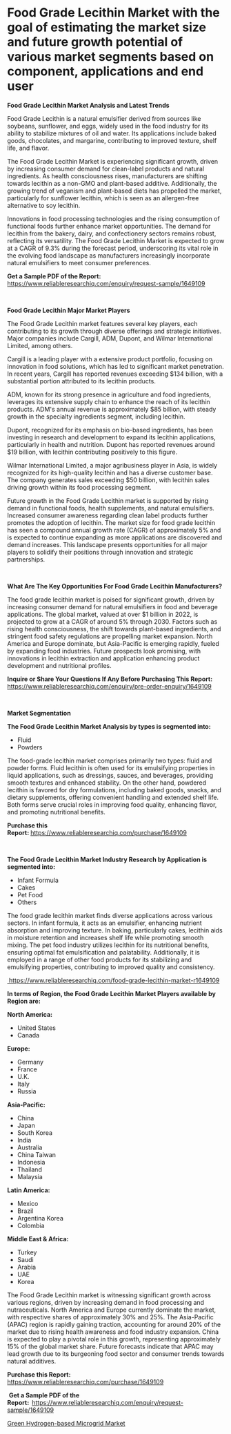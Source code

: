 <p><h1>Food Grade Lecithin Market with the goal of estimating the market size and future growth potential of various market segments based on component, applications and end user</h1></p><p><strong>Food Grade Lecithin Market Analysis and Latest Trends</strong></p>
<p><p>Food Grade Lecithin is a natural emulsifier derived from sources like soybeans, sunflower, and eggs, widely used in the food industry for its ability to stabilize mixtures of oil and water. Its applications include baked goods, chocolates, and margarine, contributing to improved texture, shelf life, and flavor.</p><p>The Food Grade Lecithin Market is experiencing significant growth, driven by increasing consumer demand for clean-label products and natural ingredients. As health consciousness rises, manufacturers are shifting towards lecithin as a non-GMO and plant-based additive. Additionally, the growing trend of veganism and plant-based diets has propelled the market, particularly for sunflower lecithin, which is seen as an allergen-free alternative to soy lecithin.</p><p>Innovations in food processing technologies and the rising consumption of functional foods further enhance market opportunities. The demand for lecithin from the bakery, dairy, and confectionery sectors remains robust, reflecting its versatility. The Food Grade Lecithin Market is expected to grow at a CAGR of 9.3% during the forecast period, underscoring its vital role in the evolving food landscape as manufacturers increasingly incorporate natural emulsifiers to meet consumer preferences.</p></p>
<p><strong>Get a Sample PDF of the Report:&nbsp;</strong> <a href="https://www.reliableresearchiq.com/enquiry/request-sample/1649109?utm_campaign=2853&utm_medium=2&utm_source=Github&utm_content=ia&utm_term=26032025&utm_id=food-grade-lecithin">https://www.reliableresearchiq.com/enquiry/request-sample/1649109</a></p>
<p>&nbsp;</p>
<p><strong>Food Grade Lecithin Major Market Players</strong></p>
<p><p>The Food Grade Lecithin market features several key players, each contributing to its growth through diverse offerings and strategic initiatives. Major companies include Cargill, ADM, Dupont, and Wilmar International Limited, among others.</p><p>Cargill is a leading player with a extensive product portfolio, focusing on innovation in food solutions, which has led to significant market penetration. In recent years, Cargill has reported revenues exceeding $134 billion, with a substantial portion attributed to its lecithin products.</p><p>ADM, known for its strong presence in agriculture and food ingredients, leverages its extensive supply chain to enhance the reach of its lecithin products. ADM's annual revenue is approximately $85 billion, with steady growth in the specialty ingredients segment, including lecithin.</p><p>Dupont, recognized for its emphasis on bio-based ingredients, has been investing in research and development to expand its lecithin applications, particularly in health and nutrition. Dupont has reported revenues around $19 billion, with lecithin contributing positively to this figure.</p><p>Wilmar International Limited, a major agribusiness player in Asia, is widely recognized for its high-quality lecithin and has a diverse customer base. The company generates sales exceeding $50 billion, with lecithin sales driving growth within its food processing segment.</p><p>Future growth in the Food Grade Lecithin market is supported by rising demand in functional foods, health supplements, and natural emulsifiers. Increased consumer awareness regarding clean label products further promotes the adoption of lecithin. The market size for food grade lecithin has seen a compound annual growth rate (CAGR) of approximately 5% and is expected to continue expanding as more applications are discovered and demand increases. This landscape presents opportunities for all major players to solidify their positions through innovation and strategic partnerships.</p></p>
<p>&nbsp;</p>
<p><strong>What Are The Key Opportunities For Food Grade Lecithin Manufacturers?</strong></p>
<p><p>The food grade lecithin market is poised for significant growth, driven by increasing consumer demand for natural emulsifiers in food and beverage applications. The global market, valued at over $1 billion in 2022, is projected to grow at a CAGR of around 5% through 2030. Factors such as rising health consciousness, the shift towards plant-based ingredients, and stringent food safety regulations are propelling market expansion. North America and Europe dominate, but Asia-Pacific is emerging rapidly, fueled by expanding food industries. Future prospects look promising, with innovations in lecithin extraction and application enhancing product development and nutritional profiles.</p></p>
<p><strong>Inquire or Share Your Questions If Any Before Purchasing This Report:</strong> <a href="https://www.reliableresearchiq.com/enquiry/pre-order-enquiry/1649109?utm_campaign=2853&utm_medium=2&utm_source=Github&utm_content=ia&utm_term=26032025&utm_id=food-grade-lecithin">https://www.reliableresearchiq.com/enquiry/pre-order-enquiry/1649109</a></p>
<p>&nbsp;</p>
<p><strong>Market Segmentation</strong></p>
<p><strong>The Food Grade Lecithin Market Analysis by types is segmented into:</strong></p>
<p><ul><li>Fluid</li><li>Powders</li></ul></p>
<p><p>The food-grade lecithin market comprises primarily two types: fluid and powder forms. Fluid lecithin is often used for its emulsifying properties in liquid applications, such as dressings, sauces, and beverages, providing smooth textures and enhanced stability. On the other hand, powdered lecithin is favored for dry formulations, including baked goods, snacks, and dietary supplements, offering convenient handling and extended shelf life. Both forms serve crucial roles in improving food quality, enhancing flavor, and promoting nutritional benefits.</p></p>
<p><strong>Purchase this Report:&nbsp;</strong><a href="https://www.reliableresearchiq.com/purchase/1649109?utm_campaign=2853&utm_medium=2&utm_source=Github&utm_content=ia&utm_term=26032025&utm_id=food-grade-lecithin">https://www.reliableresearchiq.com/purchase/1649109</a></p>
<p>&nbsp;</p>
<p><strong>The Food Grade Lecithin Market Industry Research by Application is segmented into:</strong></p>
<p><ul><li>Infant Formula</li><li>Cakes</li><li>Pet Food</li><li>Others</li></ul></p>
<p><p>The food grade lecithin market finds diverse applications across various sectors. In infant formula, it acts as an emulsifier, enhancing nutrient absorption and improving texture. In baking, particularly cakes, lecithin aids in moisture retention and increases shelf life while promoting smooth mixing. The pet food industry utilizes lecithin for its nutritional benefits, ensuring optimal fat emulsification and palatability. Additionally, it is employed in a range of other food products for its stabilizing and emulsifying properties, contributing to improved quality and consistency.</p></p>
<p><a href="https://www.reliableresearchiq.com/food-grade-lecithin-market-r1649109?utm_campaign=2853&utm_medium=2&utm_source=Github&utm_content=ia&utm_term=26032025&utm_id=food-grade-lecithin">&nbsp;https://www.reliableresearchiq.com/food-grade-lecithin-market-r1649109</a></p>
<p><strong>In terms of Region, the Food Grade Lecithin Market Players available by Region are:</strong></p>
<p>
    <p> <strong> North America: </strong>
        <ul>
            <li>United States</li>
            <li>Canada</li>
        </ul>
        </p> 
    <p> <strong> Europe: </strong>
        <ul>
            <li>Germany</li>
            <li>France</li>
            <li>U.K.</li>
            <li>Italy</li>
            <li>Russia</li>
        </ul>
        </p> 
    <p> <strong> Asia-Pacific: </strong>
        <ul>
            <li>China</li>
            <li>Japan</li>
            <li>South Korea</li>
            <li>India</li>
            <li>Australia</li>
            <li>China Taiwan</li>
            <li>Indonesia</li>
            <li>Thailand</li>
            <li>Malaysia</li>
        </ul>
        </p> 
    <p> <strong> Latin America: </strong>
        <ul>
            <li>Mexico</li>
            <li>Brazil</li>
            <li>Argentina Korea</li>
            <li>Colombia</li>
        </ul>
        </p> 
    <p> <strong> Middle East & Africa: </strong>
        <ul>
            <li>Turkey</li>
            <li>Saudi</li>
            <li>Arabia</li>
            <li>UAE</li>
            <li>Korea</li>
        </ul>
    </p>
    </p>
<p><p>The Food Grade Lecithin market is witnessing significant growth across various regions, driven by increasing demand in food processing and nutraceuticals. North America and Europe currently dominate the market, with respective shares of approximately 30% and 25%. The Asia-Pacific (APAC) region is rapidly gaining traction, accounting for around 20% of the market due to rising health awareness and food industry expansion. China is expected to play a pivotal role in this growth, representing approximately 15% of the global market share. Future forecasts indicate that APAC may lead growth due to its burgeoning food sector and consumer trends towards natural additives.</p></p>
<p><strong>Purchase this Report: </strong><a href="https://www.reliableresearchiq.com/purchase/1649109?utm_campaign=2853&utm_medium=2&utm_source=Github&utm_content=ia&utm_term=26032025&utm_id=food-grade-lecithin">https://www.reliableresearchiq.com/purchase/1649109</a></p>
<p>&nbsp;<strong>Get a Sample PDF of the Report:&nbsp;&nbsp;</strong><a href="https://www.reliableresearchiq.com/enquiry/request-sample/1649109?utm_campaign=2853&utm_medium=2&utm_source=Github&utm_content=ia&utm_term=26032025&utm_id=food-grade-lecithin">https://www.reliableresearchiq.com/enquiry/request-sample/1649109</a></p>
<p><strong></strong></p>
<p><p><a href="https://github.com/penglatilles/Market-Research-Report-List-1/blob/main/green-hydrogen-based-microgrid-market.md?utm_campaign=2853&utm_medium=2&utm_source=Github&utm_content=ia&utm_term=26032025&utm_id=food-grade-lecithin">Green Hydrogen-based Microgrid Market</a></p></p>